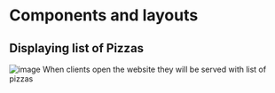 # Components and layouts

## Displaying list of Pizzas 

![image](https://user-images.githubusercontent.com/81525850/229067418-d79fecc5-aaef-4a73-ad49-8f46b22e6825.png)
When clients open the website they will be served with list of pizzas
